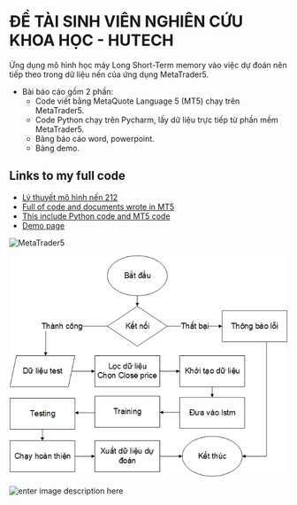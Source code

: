 # ĐỀ TÀI SINH VIÊN NGHIÊN CỨU KHOA HỌC - HUTECH

Ứng dụng mô hình học máy Long Short-Term memory vào việc dự đoán nên tiếp theo trong dữ liệu nến của ứng dụng MetaTrader5.
- Bài báo cáo gồm 2 phần:
	- Code viết bằng MetaQuote Language 5 (MT5) chạy trên MetaTrader5.
	- Code Python chạy trên Pycharm, lấy dữ liệu trực tiếp từ phần mềm MetaTrader5.
	- Bảng báo cáo word, powerpoint.
	- Bảng demo.

## Links to my full code
- [Lý thuyết mô hình nến 212](https://www.forexfactory.com/thread/456520-212-candle-pattern)
- [Full of code and documents wrote in MT5](https://github.com/OrangeFoxie/DO-AN-TONG-HOP.git)
- [This include Python code and MT5 code](https://github.com/OrangeFoxie/NGHIEN-CUU-KHOA-HOC-SV.git)
- [Demo page](https://colab.research.google.com/drive/1N39Gon665zFVRZf3FAPfAogrh8PpWI2j)

![MetaTrader5](https://lh4.googleusercontent.com/zuitjjp8h_zpmsuG1QxthYK6jU8fmArcb9XCPRGsODjpp0RPMYNsVGf3GuZQhLaHRGK2hjMlMslG5HZql75mjqNdq2VC5PkCncwUxDW_IX0vE62_8r5Fy0DPSUloeve6C6Z7xJr8)

![How to work of this code](https://github.com/OrangeFoxie/NGHIEN-CUU-KHOA-HOC-SV/blob/master/Thuy%E1%BA%BFt%20tr%C3%ACnh/img/LSTM-cachthuchoatdong.png)

![enter image description here](https://raw.githubusercontent.com/OrangeFoxie/DO-AN-TONG-HOP/master/Poster/Candle%20tick%20-%20MQL5/Poster/Project%20poster%2004.png)
